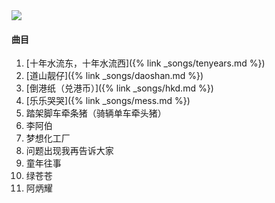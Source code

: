 
<img src="{{site.cdn}}/assets/imgs/county2009.jpg">

#### 曲目

1. [十年水流东，十年水流西]({% link _songs/tenyears.md %})
2. [道山靓仔]({% link _songs/daoshan.md %})
3. [倒港纸（兑港币）]({% link _songs/hkd.md %})
4. [乐乐哭哭]({% link _songs/mess.md %})
5. 踏架脚车牵条猪（骑辆单车牵头猪）
6. 李阿伯
7. 梦想化工厂
8. 问题出现我再告诉大家
9. 童年往事
10. 绿苍苍
11. 阿炳耀
